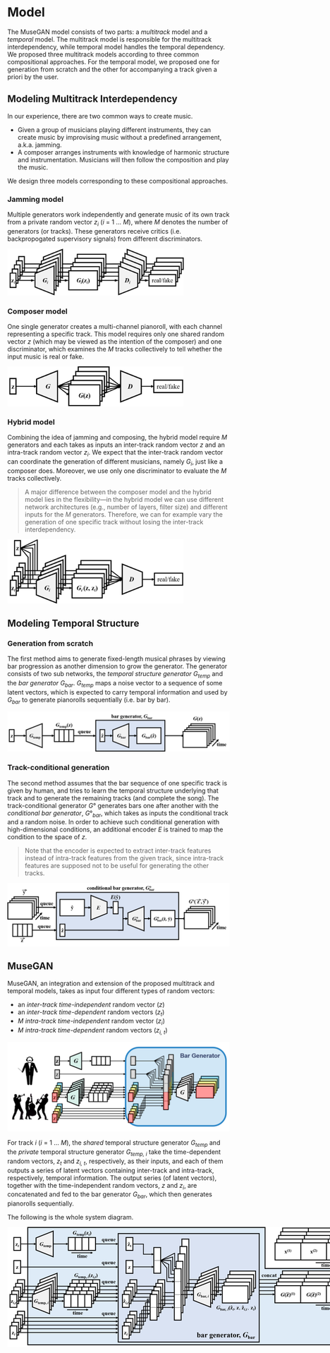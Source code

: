# Model

The MuseGAN model consists of two parts: a _multitrack_ model and
a _temporal_ model. The multitrack model is responsible for the multitrack
interdependency, while temporal model handles the temporal dependency. We
proposed three multitrack models according to three common compositional
approaches. For the temporal model, we proposed one for generation from scratch
and the other for accompanying a track given a priori by the user.

## Modeling Multitrack Interdependency

In our experience, there are two common ways to create music.

- Given a group of musicians playing different instruments, they can create
  music by improvising music without a predefined arrangement, a.k.a. jamming.
- A composer arranges instruments with knowledge of harmonic structure and
  instrumentation. Musicians will then follow the composition and play the
  music.

We design three models corresponding to these compositional approaches.

### Jamming model

Multiple generators work independently and generate music of its own track from
a private random vector <i>z<sub>i</sub></i> (_i_ = 1 &hellip; _M_), where _M_
denotes the number of generators (or tracks). These generators receive critics
(i.e. backpropogated supervisory signals) from different discriminators.

<img src="figs/multitrack1.png" alt="jamming_model" style="max-width:400px;">

### Composer model

One single generator creates a multi-channel pianoroll, with each channel
representing a specific track. This model requires only one shared random vector
_z_ (which may be viewed as the intention of the composer) and one
discriminator, which examines the _M_ tracks collectively to tell whether the
input music is real or fake.

<img src="figs/multitrack2.png" alt="composer_model" style="max-width:400px;">

### Hybrid model

Combining the idea of jamming and composing, the hybrid model require _M_
generators and each takes as inputs an inter-track random vector _z_ and an
intra-track random vector <i>z<sub>i</sub></i>. We expect that the inter-track
random vector can coordinate the generation of different musicians, namely
<i>G<sub>i</sub></i>, just like a composer does. Moreover, we use only one
discriminator to evaluate the _M_ tracks collectively.

> A major difference between the composer model and the hybrid model lies in the
flexibility&mdash;in the hybrid model we can use different network architectures
(e.g., number of layers, filter size) and different inputs for the _M_
generators. Therefore, we can for example vary the generation of one specific
track without losing the inter-track interdependency.

<img src="figs/multitrack3.png" alt="hybrid_model" style="max-width:400px;">

## Modeling Temporal Structure

### Generation from scratch

The first method aims to generate fixed-length musical phrases by viewing bar
progression as another dimension to grow the generator. The generator consists
of two sub networks, the _temporal structure generator_ <i>G<sub>temp</sub></i>
and the _bar generator_ <i>G<sub>bar</sub></i>. <i>G<sub>temp</sub></i> maps a
noise vector to a sequence of some latent vectors, which is expected to carry
temporal information and used by <i>G<sub>bar</sub></i> to generate
pianorolls sequentially (i.e. bar by bar).

![from_scratch_model](figs/temporal1.png)

### Track-conditional generation

The second method assumes that the bar sequence of one specific track is given
by human, and tries to learn the temporal structure underlying that track and
to generate the remaining tracks (and complete the song). The track-conditional
generator _G_&deg; generates bars one after another with the _conditional bar
generator_, _G_&deg;<i><sub>bar</sub></i>, which takes as inputs the conditional
track and a random noise. In order to achieve such conditional generation with
high-dimensional conditions, an additional encoder _E_ is trained to map the
condition to the space of _z_.

> Note that the encoder is expected to extract inter-track features instead of
intra-track features from the given track, since intra-track features are
supposed not to be useful for generating the other tracks.

![from_scratch_model](figs/temporal2.png)

## MuseGAN

MuseGAN, an integration and extension of the proposed multitrack and temporal
models, takes as input four different types of random vectors:

- an _inter-track time-independent_ random vector (_z_)
- an _inter-track time-dependent_ random vectors (<i>z<sub>t</sub></i>)
- _M intra-track time-independent_ random vector (<i>z<sub>i</sub></i>)
- _M intra-track time-dependent_ random vectors (<i>z<sub>i, t</sub></i>)

![musegan](figs/musegan-generator.png)

For track _i_ (_i_ = 1 &hellip; _M_), the _shared_ temporal structure generator
<i>G<sub>temp</sub></i> and the _private_ temporal structure generator
<i>G<sub>temp, i</sub></i> take the time-dependent random vectors,
<i>z<sub>t</sub></i> and <i>z<sub>i, t</sub></i>, respectively, as their inputs,
and each of them outputs a series of latent vectors containing inter-track and
intra-track, respectively, temporal information. The output series (of latent
vectors), together with the time-independent random vectors, _z_ and
<i>z<sub>i</sub></i>, are concatenated and fed to the bar generator
<i>G<sub>bar</sub></i>, which then generates pianorolls sequentially.

The following is the whole system diagram.

<img src="figs/musegan.png" alt="system" style="max-width:none;">
